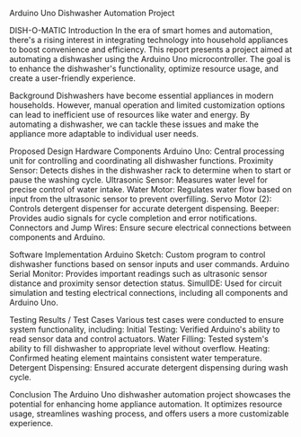 Arduino Uno Dishwasher Automation Project 

DISH-O-MATIC
Introduction
In the era of smart homes and automation, there's a rising interest in integrating technology into household appliances to boost convenience and efficiency. This report presents a project aimed at automating a dishwasher using the Arduino Uno microcontroller. The goal is to enhance the dishwasher's functionality, optimize resource usage, and create a user-friendly experience.

Background
Dishwashers have become essential appliances in modern households. However, manual operation and limited customization options can lead to inefficient use of resources like water and energy. By automating a dishwasher, we can tackle these issues and make the appliance more adaptable to individual user needs.

Proposed Design
Hardware Components
Arduino Uno: Central processing unit for controlling and coordinating all dishwasher functions.
Proximity Sensor: Detects dishes in the dishwasher rack to determine when to start or pause the washing cycle.
Ultrasonic Sensor: Measures water level for precise control of water intake.
Water Motor: Regulates water flow based on input from the ultrasonic sensor to prevent overfilling.
Servo Motor (2): Controls detergent dispenser for accurate detergent dispensing.
Beeper: Provides audio signals for cycle completion and error notifications.
Connectors and Jump Wires: Ensure secure electrical connections between components and Arduino.

Software Implementation
Arduino Sketch: Custom program to control dishwasher functions based on sensor inputs and user commands.
Arduino Serial Monitor: Provides important readings such as ultrasonic sensor distance and proximity sensor detection status.
SimulIDE: Used for circuit simulation and testing electrical connections, including all components and Arduino Uno.


Testing Results / Test Cases
Various test cases were conducted to ensure system functionality, including:
Initial Testing: Verified Arduino's ability to read sensor data and control actuators.
Water Filling: Tested system's ability to fill dishwasher to appropriate level without overflow.
Heating: Confirmed heating element maintains consistent water temperature.
Detergent Dispensing: Ensured accurate detergent dispensing during wash cycle.


Conclusion
The Arduino Uno dishwasher automation project showcases the potential for enhancing home appliance automation. It optimizes resource usage, streamlines washing process, and offers users a more customizable experience.




